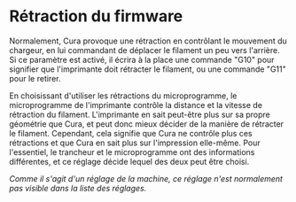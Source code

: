 Rétraction du firmware
====
Normalement, Cura provoque une rétraction en contrôlant le mouvement du chargeur, en lui commandant de déplacer le filament un peu vers l'arrière. Si ce paramètre est activé, il écrira à la place une commande "G10" pour signifier que l'imprimante doit rétracter le filament, ou une commande "G11" pour le retirer.

En choisissant d'utiliser les rétractions du microprogramme, le microprogramme de l'imprimante contrôle la distance et la vitesse de rétraction du filament. L'imprimante en sait peut-être plus sur sa propre géométrie que Cura, et peut donc mieux décider de la manière de rétracter le filament. Cependant, cela signifie que Cura ne contrôle plus ces rétractions et que Cura en sait plus sur l'impression elle-même. Pour l'essentiel, le trancheur et le microprogramme ont des informations différentes, et ce réglage décide lequel des deux peut être choisi.

*Comme il s'agit d'un réglage de la machine, ce réglage n'est normalement pas visible dans la liste des réglages.*
